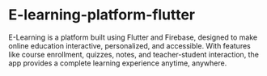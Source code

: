 # E-learning-platform-flutter
E-Learning is a platform built using Flutter and Firebase, designed to make online education interactive, personalized, and accessible. With features like course enrollment, quizzes, notes, and teacher-student interaction, the app provides a complete learning experience anytime, anywhere.
